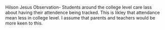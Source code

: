 Hilson Jesus Observation- Students around the college level care lass about having their attendence being tracked. This is likley that attendance mean less in college level. I assume that parents and teachers would be more keen to this.
